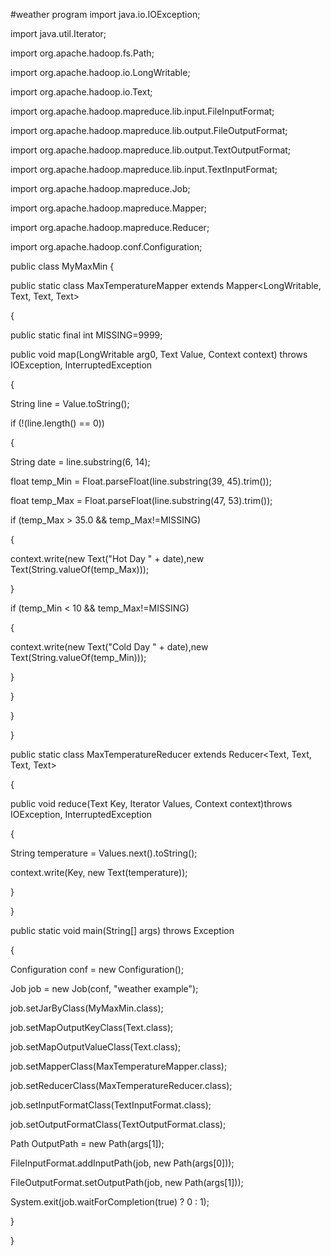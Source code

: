 #weather program
import java.io.IOException;

import java.util.Iterator;

import org.apache.hadoop.fs.Path;

import org.apache.hadoop.io.LongWritable;

import org.apache.hadoop.io.Text;

import org.apache.hadoop.mapreduce.lib.input.FileInputFormat;

import org.apache.hadoop.mapreduce.lib.output.FileOutputFormat;

import org.apache.hadoop.mapreduce.lib.output.TextOutputFormat;

import org.apache.hadoop.mapreduce.lib.input.TextInputFormat;

import org.apache.hadoop.mapreduce.Job;

import org.apache.hadoop.mapreduce.Mapper;

import org.apache.hadoop.mapreduce.Reducer;

import org.apache.hadoop.conf.Configuration;

public class MyMaxMin {

public static class MaxTemperatureMapper extends Mapper<LongWritable, Text, Text, Text>

{

public static final int MISSING=9999;

public void map(LongWritable arg0, Text Value, Context context) throws IOException, InterruptedException

{

String line = Value.toString();

if (!(line.length() == 0))

{

String date = line.substring(6, 14);

float temp_Min = Float.parseFloat(line.substring(39, 45).trim());

float temp_Max = Float.parseFloat(line.substring(47, 53).trim());

if (temp_Max > 35.0 && temp_Max!=MISSING)

{

context.write(new Text("Hot Day " + date),new Text(String.valueOf(temp_Max)));

}

if (temp_Min < 10 && temp_Max!=MISSING)

{

context.write(new Text("Cold Day " + date),new Text(String.valueOf(temp_Min)));

}

}

}

}

public static class MaxTemperatureReducer extends Reducer<Text, Text, Text, Text>

{

public void reduce(Text Key, Iterator<Text> Values, Context context)throws IOException, InterruptedException

{

String temperature = Values.next().toString();

context.write(Key, new Text(temperature));

}

 

}

public static void main(String[] args) throws Exception

{

Configuration conf = new Configuration();

Job job = new Job(conf, "weather example");

job.setJarByClass(MyMaxMin.class);

job.setMapOutputKeyClass(Text.class);

job.setMapOutputValueClass(Text.class);

job.setMapperClass(MaxTemperatureMapper.class);

job.setReducerClass(MaxTemperatureReducer.class);

job.setInputFormatClass(TextInputFormat.class);

job.setOutputFormatClass(TextOutputFormat.class);

Path OutputPath = new Path(args[1]);

FileInputFormat.addInputPath(job, new Path(args[0]));

FileOutputFormat.setOutputPath(job, new Path(args[1]));

System.exit(job.waitForCompletion(true) ? 0 : 1);

}

}


